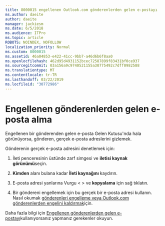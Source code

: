 ```yaml
---
title: 8000015 engellenen Outlook.com gönderenlerden gelen e-postayı
ms.author: daeite
author: daeite
manager: jackiesm
ms.date: 6/5/2018
ms.audience: ITPro
ms.topic: article
ROBOTS: NOINDEX, NOFOLLOW
localization_priority: Normal
ms.custom: 8000015
ms.assetid: 46a04853-e422-41cc-9bb7-a46d6b6f8aa0
ms.openlocfilehash: 462d95d4931152bcec72587899f83431bf0ce937
ms.sourcegitcommit: 03a156a9c9740521155a30775492c7dff0982588
ms.translationtype: MT
ms.contentlocale: tr-TR
ms.lasthandoff: 03/22/2019
ms.locfileid: "30772986"
---
```

# <a name="receiving-email-from-blocked-senders"></a>Engellenen gönderenlerden gelen e-posta alma

Engellenen bir gönderenden gelen e-posta Gelen Kutusu'nda hala görünüyorsa, gönderen, gerçek e-posta adreslerini gizlemek.
  
Gönderenin gerçek e-posta adresini denetlemek için:
  
1. İleti penceresinin üstünde zarf simgesi ve **iletisi kaynak görünümü**seçin.
    
2. **Kimden** alanı bulana kadar **İleti kaynağını** kaydırın. 
    
3. E-posta adresi yanlarına Vurgu \< \> ve **kopyalama** için sağ tıklatın.
    
4. Bir göndereni engellemek için bu gerçek bir e-posta adresi kullanın. Nasıl okumak [gönderenleri engelleme veya Outlook.com gönderenlerden engelini kaldırmak](https://support.office.com/article/afba1c94-77bb-4f50-8b85-057cf52f4d5e.aspx)için.
    
Daha fazla bilgi için [Engellenen gönderenlerden gelen e-postayı](https://go.microsoft.com/fwlink/p/?linkid=2002011&amp;clcid=0x409)kullanıyorsanız yapmanız gerekenler okuyun.
  

